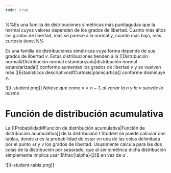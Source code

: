```yaml
---
todo: true
---
```


%%Es una familia de distribuciones simétricas más puntiagudas que la normal cuyos valores dependen de los grados de libertad. Cuanto más altos los grados de libertad, más se parece a la normal y, cuanto más baja, más curtosis tiene.%%

Es una familia de distribuciones simétricas cuya forma depende de sus grados de libertad $v$. Estas distribuciones tienden a la [[Distribución normal#Distribución normal estandarizada|distribución normal estandarizada]] conforme aumentan los grados de libertad $v$ y se vuelven más [[Estadísticos descriptivos#Curtosis|planicúrtica]] conforme disminuye $v$.

![[t-student.png]]
*Nótese que como $v = n-1$, al variar la $n$ y la $v$ sucede lo mismo*

# Función de distribución acumulativa 

La [[Probabilidad#Función de distribución acumulativa|Función de distribución acumulativa]] de la distribución t Student se puede calcular con tablas, donde $\alpha$ es la probabilidad de estar en una de las colas delimitada por el punto $\pm{t}$ y $v$ los grados de libertad. Usualmente calcula para las dos colas de la distribución por separado, que al ser simétrica dicha distribución simplemente implica usar $\frac{\alpha}{2}$ en vez de $\alpha$ .

![[t-student-tabla.png]]
